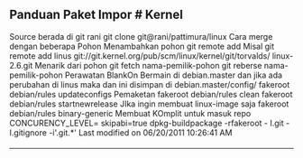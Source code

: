## Panduan Paket Impor # Kernel
Source berada di git rani
git clone git@rani/pattimura/linux
Cara merge dengan beberapa Pohon
     Menambahkan pohon
     git remote add <nama-pemilik-pohon> <tautan-pohon>
Misal
git remote add linus git://git.kernel.org/pub/scm/linux/kernel/git/torvalds/
linux-2.6.git
     Menarik dari pohon
git fetch nama-pemilik-pohon
git reberse nama-pemilik-pohon
Perawatan BlankOn
Bermain di debian.master
dan jika ada perubahan di linus maka dan ini disimpan di debian.master/config/
fakeroot debian/rules updateconfigs
Pemaketan
fakeroot debian/rules clean
fakeroot debian/rules startnewrelease
JIka ingin membuat linux-image saja
fakeroot debian/rules binary-generic
Membuat KOmplit untuk masuk repo
CONCURENCY_LEVEL=<jumlah-prosesor> skipabi=true dpkg-buildpackage -rfakeroot  -
I.git -I.gitignore -i'\.git.*'
Last modified on 06/20/2011 10:26:41 AM
#### 
    
 
 
 
 
 
---
 

